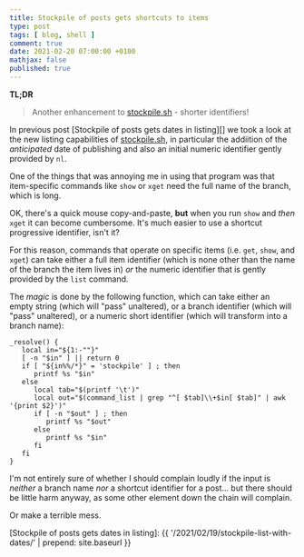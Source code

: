 ```yaml
---
title: Stockpile of posts gets shortcuts to items
type: post
tags: [ blog, shell ]
comment: true
date: 2021-02-20 07:00:00 +0100
mathjax: false
published: true
---
```


**TL;DR**

> Another enhancement to [stockpile.sh][] - shorter identifiers!

In previous post [Stockpile of posts gets dates in listing][] we took a
look at the new listing capabilities of [stockpile.sh][], in particular
the addiition of the *anticipated* date of publishing and also an
initial numeric identifier gently provided by `nl`.

One of the things that was annoying me in using that program was that
item-specific commands like `show` or `xget` need the full name of the
branch, which is long.

OK, there's a quick mouse copy-and-paste, **but** when you run `show`
and *then* `xget` it can become cumbersome. It's much easier to use a
shortcut progressive identifier, isn't it?

For this reason, commands that operate on specific items (i.e. `get`,
`show`, and `xget`) can take either a full item identifier (which is
none other than the name of the branch the item lives in) *or* the
numeric identifier that is gently provided by the `list` command.

The *magic* is done by the following function, which can take either an
empty string (which will "pass" unaltered), or a branch identifier
(which will "pass" unaltered), or a numeric short identifier (which will
transform into a branch name):

```shell
_resolve() {
   local in="${1:-""}"
   [ -n "$in" ] || return 0
   if [ "${in%%/*}" = 'stockpile' ] ; then
      printf %s "$in"
   else
      local tab="$(printf '\t')"
      local out="$(command_list | grep "^[ $tab]\\+$in[ $tab]" | awk '{print $2}')"
      if [ -n "$out" ] ; then
         printf %s "$out"
      else
         printf %s "$in"
      fi
   fi
}
```

I'm not entirely sure of whether I should complain loudly if the input
is *neither* a branch name *nor* a shortcut identifier for a post... but
there should be little harm anyway, as some other element down the chain
will complain.

Or make a terrible mess.


[stockpile.sh]: https://github.com/polettix/ETOOBUSY/blob/master/stockpile.sh
[Stockpile of posts gets dates in listing]: {{ '/2021/02/19/stockpile-list-with-dates/' | prepend: site.baseurl }}
